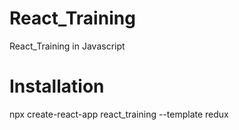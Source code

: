 # React_Training
React_Training in Javascript

# Installation
npx create-react-app react_training --template redux
